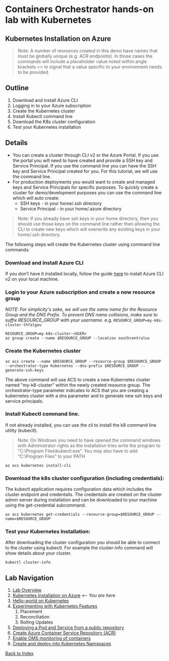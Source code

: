 # Containers Orchestrator hands-on lab with Kubernetes
## Kubernetes Installation on Azure

> Note: A number of resources created in this demo have names that must be globally unique (e.g. ACR endpoints). In those cases the commands will include a placeholder value noted within angle brackets <> to signal that a value specific to your environment needs to be provided.

## Outline
1. Download and install Azure CLI
1. Logging in to your Azure subscription
1. Create the Kubernetes cluster
1. Install Kubectl command line
1. Download the K8s cluster configuration
1. Test your Kubernetes installation

## Details
 - You can create a cluster through CLI v2 or the Azure Portal. If you use the portal you will need to have created and provide a SSH key and Service Principal. If you use the command line you can have the SSH key and Service Principal created for you. For this tutorial, we will use the command line. 
 - For production deployments you would want to create and managed keys and Service Principals for specific purposes. To quickly create a cluster for demo/development purposes you can use the command line which will auto create:
    - SSH keys - in your home/.ssh directory
    - Service Principal - in your home/.azure directory
> Note: If you already have ssh keys in your home directory, then you should use those keys on the command line rather then allowing the CLI to create new keys which will overwrite any existing keys in your home/.ssh directory.

The following steps will create the Kubernetes cluster using command line commands: 

### Download and install Azure CLI 
If you don’t have it installed locally, follow the guide [here](https://azure.microsoft.com/en-us/documentation/articles/xplat-cli-install/) to install Azure CLI v2 on your local machine.

### Login to your Azure subscription and create a new resource group

*NOTE: For simplicity's sake, we will use the same name for the Resource Group and the DNS Prefix.  To prevent DNS name collisions, make sure to suffix RESOURCE_GROUP with your username.*  e.g. `RESOURCE_GROUP=my-k8s-cluster-thfalgou`

```
RESOURCE_GROUP=my-k8s-cluster-<USER>
az group create --name $RESOURCE_GROUP --location southcentralus
```

### Create the Kubernetes cluster
```
az acs create --name $RESOURCE_GROUP --resource-group $RESOURCE_GROUP --orchestrator-type Kubernetes --dns-prefix $RESOURCE_GROUP --generate-ssh-keys
```

The above command will use ACS to create a new Kubernetes cluster named "my-k8-cluster" within the newly created resource group. The orchestrator-type parameter indicates to ACS that you are creating a kubernetes cluster with a dns parameter and to generate new ssh keys and service principals. 

### Install Kubectl command line. 
If not already installed, you can use the cli to install the k8 command line utility (kubectl).
> Note: On Windows you need to have opened the command windows with Administrator rights as the installation tries write the program to "C:\Program Files\kubectl.exe". You may also have to add “C:\Program Files” to your PATH

```
az acs kubernetes install-cli
```

### Download the k8s cluster configuration (including credentials): 
The kubectl application requires configuration data which includes the cluster endpoint and credentails. The credentails are created on the cluster admin server during installation and can be downloaded to your machine using the get-credential subcommand.
```
az acs kubernetes get-credentials --resource-group=$RESOURCE_GROUP --name=$RESOURCE_GROUP
```

### Test your Kubernetes Installation:
After downloading the cluster configuration you should be able to connect to the cluster using kubectl. For example the cluster-info command will show details about your cluster.
```
kubectl cluster-info
```

## Lab Navigation
1. [Lab Overview](./index.html)
1. [Kubernetes Installation on Azure](./step01.html) *<-- You are here*
1. [Hello-world on Kubernetes](./step02.html)
1. [Experimenting with Kubernetes Features](./step03.html)
    1. Placement
    1. Reconciliation
    1. Rolling Updates
1. [Deploying a Pod and Service from a public repository](./step04.html)
1. [Create Azure Container Service Repository (ACR)](./step05.html)
1. [Enable OMS monitoring of containers](./step06.html)
1. [Create and deploy into Kubernetes Namspaces](./step07.html)

[Back to Index](../../index.html)
